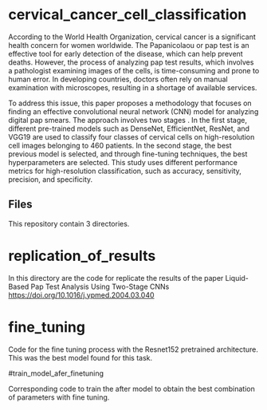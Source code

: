 
# cervical_cancer_cell_classification

According to the World Health Organization, cervical cancer is a significant health concern for women worldwide. The Papanicolaou or pap test is an effective tool for early detection of the disease, which can help prevent deaths. However, the process of analyzing pap test results, which involves a pathologist examining images of the cells, is time-consuming and prone to human error. In developing countries, doctors often rely on manual examination with microscopes, resulting in a shortage of available services.

To address this issue, this paper proposes a methodology that focuses on finding an effective convolutional neural network (CNN) model for analyzing digital pap smears. The approach involves two stages . In the first stage, different pre-trained models such as DenseNet, EfficientNet, ResNet, and VGG19 are used to classify four classes of cervical cells on high-resolution 
 cell images belonging to 460 patients. In the second stage, the best previous model is selected, and through fine-tuning techniques, the best hyperparameters are selected. This study uses different performance metrics for high-resolution classification, such as accuracy, sensitivity, precision, and specificity.

 

## Files

This repository contain 3 directories.

# replication_of_results
In this directory are the code for  replicate the results of the paper Liquid-Based Pap Test Analysis Using Two-Stage CNNs https://doi.org/10.1016/j.ypmed.2004.03.040 

# fine_tuning
Code for the fine tuning process with the Resnet152 pretrained architecture. This was the best model found for this task.

#train_model_afer_finetuning

Corresponding code to train the after model to obtain the best combination of parameters with fine tuning.
